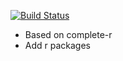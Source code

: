 [![Build Status](https://travis-ci.org/shizidushu/dockerfile.svg?branch=full-r)](https://travis-ci.org/shizidushu/dockerfile)


- Based on complete-r
- Add r packages